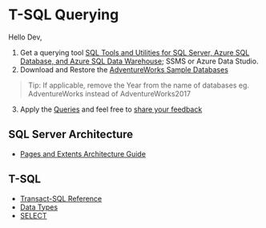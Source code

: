 # T-SQL Querying

Hello Dev, 

1. Get a querying tool [SQL Tools and Utilities for SQL Server, Azure SQL Database, and Azure SQL Data Warehouse](https://docs.microsoft.com/en-us/sql/tools/overview-sql-tools?view=sql-server-2017); SSMS or Azure Data Studio.
2. Download and Restore the [AdventureWorks Sample Databases](https://github.com/NajiElKotob/T-SQL_Querying/blob/master/Sample%20Databases.md)
> Tip: If applicable, remove the Year from the name of databases eg. AdventureWorks instead of AdventureWorks2017
3. Apply the [Queries](https://github.com/NajiElKotob/T-SQL_Querying/blob/master/Querying-AdventureWorks.sql) and feel free to [share your feedback](https://github.com/NajiElKotob/T-SQL_Querying/issues)

## SQL Server Architecture
* [Pages and Extents Architecture Guide](https://docs.microsoft.com/en-us/sql/relational-databases/pages-and-extents-architecture-guide)

## T-SQL 
* [Transact-SQL Reference](https://docs.microsoft.com/en-us/sql/t-sql/language-reference?view=sql-server-2017)
* [Data Types](https://docs.microsoft.com/en-us/sql/t-sql/data-types/data-types-transact-sql)
* [SELECT](https://docs.microsoft.com/en-us/sql/t-sql/queries/select-transact-sql)
